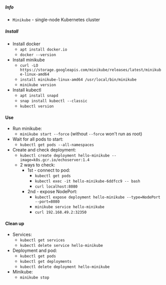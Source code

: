 ##### Info
* `Minikube` - single-node Kubernetes cluster

##### Install
* Install docker
    * `apt install docker.io`
    * `docker --version`
* Install minikube
    * `curl -LO https://storage.googleapis.com/minikube/releases/latest/minikube-linux-amd64`
    * `install minikube-linux-amd64 /usr/local/bin/minikube`
    * `minikube version`
* Install kubectl
    * `apt install snapd`
    * `snap install kubectl --classic`
    * `kubectl version`

#### Use
* Run minikube:
    * `minikube start --force` (without `--force` won't run as root)
* Wait for all pods to start:
    * `kubectl get pods --all-namespaces`
* Create and check deployment:
    * `kubectl create deployment hello-minikube --image=k8s.gcr.io/echoserver:1.4`
    * 2 ways to check:
        * 1st - connect to pod:
            * `kubectl get pods`
            * `kubectl exec -it hello-minikube-6ddfcc9 -- bash`
            * `curl localhost:8080`
        * 2nd - expose NodePort:
            * `kubectl expose deployment hello-minikube --type=NodePort --port=8080`
            * `minikube service hello-minikube`
            * `curl 192.168.49.2:32350`

#### Clean up
* Services:
    * `kubectl get services`
    * `kubectl delete service hello-minikube`
* Deployment and pod:
    * `kubectl get pods`
    * `kubectl get deployments`
    * `kubectl delete deployment hello-minikube`
* Minikube:
    * `minikube stop`